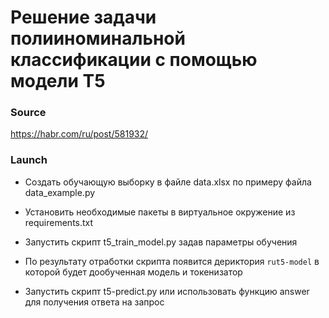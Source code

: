 # Решение задачи полииноминальной классификации с помощью модели Т5

### Source 
https://habr.com/ru/post/581932/

### Launch
- Создать обучающую выборку в файле data.xlsx по примеру файла data_example.py  

- Установить необходимые пакеты в виртуальное окружение из requirements.txt  

- Запустить скрипт t5_train_model.py задав параметры обучения  

- По результату отработки скрипта появится дериктория ```rut5-model``` в которой будет
дообученная модель и токенизатор

- Запустить скрипт t5-predict.py или использовать функцию answer для получения ответа на запрос




